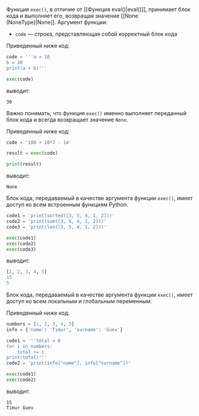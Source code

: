 

Функция `exec()`, в отличие от [[Функция eval()|eval()]], принимает блок кода и выполняет его, возвращая значение [[None (NoneType)|None]]. Аргумент функции:

- `code` — строка, представляющая собой корректный блок кода

Приведенный ниже код:

```python
code = '''a = 10
b = 20
print(a + b)'''

exec(code)
```

выводит:

```no-highlight
30
```

Важно понимать, что функция `exec()` именно выполняет переданный блок кода и всегда возвращает значение `None`.

Приведенный ниже код:

```python
code = '100 + 10*7 - 14'

result = exec(code)

print(result)
```

выводит:

```no-highlight
None
```

Блок кода, передаваемый в качестве аргумента функции `exec()`, имеет доступ ко всем встроенным функциям Python.

```python
code1 = 'print(sorted([3, 5, 4, 1, 2]))'
code2 = 'print(sum([3, 5, 4, 1, 2]))'
code3 = 'print(len([3, 5, 4, 1, 2]))'

exec(code1)
exec(code2)
exec(code3)
```

выводит:

```python
[1, 2, 3, 4, 5]
15
5
```

Блок кода, передаваемый в качестве аргумента функции `exec()`, имеет доступ ко всем локальным и глобальным переменным.

Приведенный ниже код:

```python
numbers = [1, 2, 3, 4, 5]
info = {'name': 'Timur', 'surname': 'Guev'}

code1 = '''total = 0
for i in numbers:
    total += i
print(total)'''
code2 = 'print(info["name"], info["surname"])'

exec(code1)
exec(code2)
```

выводит: 

```no-highlight
15
Timur Guev
```
